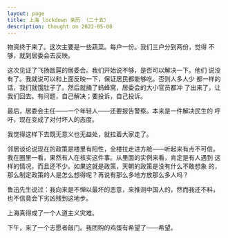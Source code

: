 ```yaml
---
layout: page
title: 上海 lockdown 亲历 （二十五）
description: thought on 2022-05-08
---
```



物资终于来了。这次主要是一些蔬菜。每户一份。我们三户分到两份，觉得
不够，就到居委会去反映。

这次见证了飞扬跋扈的居委会。我们开始说不够，是否可以解决一下。他们
说没有了。我就说可以和上面反映一下，保证居民都能够吃。否则人多人少
都一样的话，我们就饿肚子了。然后就捅了蚂蜂窝，居委会的大小官员都冲
了出来了，让我们回去。有问题，自己解决；要投诉，自己投诉。

最后，居委会主任——一个年轻人——还要报告警察。本来是一件解决民生的
呼吁，现在变成了对付坏人的态度。

我觉得这样下去既无意义也无益处，就拉着大家走了。

邻居谈论说现在的政策是楼里有阳性，全楼拉走进方舱——听起来有点不可信。
我在圈里一看，果然有人在核实这件事。从里面的实例来看，肯定是有人遇到
这样的情况，而且还不少。如果这就是政策，天朝的政策是没有什么不敢想象
的，那么制定政策的人是怎么想得呢？再说有那么多地方放那么多人吗？

鲁迅先生说过：我向来是不惮以最坏的恶意，来推测中国人的，然而我还不料，
也不信竟会下劣凶残到这地步。

上海真得成了一个人道主义灾难。

下午，来了一个志愿者敲门。我团购的鸡蛋有希望了——希望。